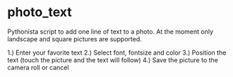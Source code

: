 photo_text
==========

Pythonista script to add one line of text to a photo.
At the moment only landscape and square pictures are supported.

1.) Enter your favorite text
2.) Select font, fontsize and color
3.) Position the text (touch the picture and the text will follow)
4.) Save the picture to the camera roll or cancel
